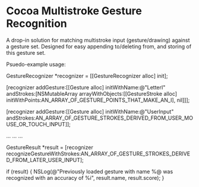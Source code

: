Cocoa Multistroke Gesture Recognition
===========================================
A drop-in solution for matching multistroke input (gesture/drawing) against a gesture set. Designed for easy appending to/deleting from, and storing of this gesture set.


Psuedo-example usage:

GestureRecognizer *recognizer = [[GestureRecognizer alloc] init];
    
[recognizer addGesture:[[Gesture alloc] initWithName:@"LetterI" andStrokes:[NSMutableArray arrayWithObjects:[[GestureStroke alloc] initWithPoints:AN_ARRAY_OF_GESTURE_POINTS_THAT_MAKE_AN_I], nil]]];
    
[recognizer addGesture:[[Gesture alloc] initWithName:@"UserInput" andStrokes:AN_ARRAY_OF_GESTURE_STROKES_DERIVED_FROM_USER_MOUSE_OR_TOUCH_INPUT]];
    
...
...
...
    
GestureResult *result = [recognizer recognizeGestureWithStrokes:AN_ARRAY_OF_GESTURE_STROKES_DERIVED_FROM_LATER_USER_INPUT];
    
if (result) {
    NSLog(@"Previously loaded gesture with name %@ was recognized with an accuracy of %i", result.name, result.score);
}
